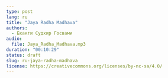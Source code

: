 ```yaml
---
type: post
lang: ru
title: "Jaya Radha Madhava"
authors:
  - Бхакти Судхир Госвами
audio:
  file: Jaya_Radha_Madhava.mp3
duration: "00:10:29"
status: draft
slug: ru-jaya-radha-madhava
license: https://creativecommons.org/licenses/by-nc-sa/4.0/
---
```


